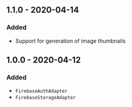 ## 1.1.0 - 2020-04-14

### Added
- Support for generation of image thumbnails

## 1.0.0 - 2020-04-12

### Added
- `FirebaseAuthAdapter`
- `FirebaseStorageAdapter`
